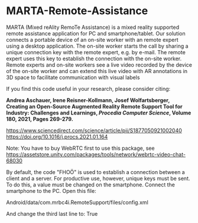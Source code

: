 # MARTA-Remote-Assistance

MARTA (Mixed reAlity RemoTe Assistance) is a mixed reality supported remote assistance application for PC and smartphone/tablet. Our solution connects a portable device of an on-site worker with an remote expert using a desktop application. The on-site worker starts the call by sharing a unique connection key with the remote expert, e.g. by e-mail. The remote expert uses this key to establish the connection with the on-site worker. Remote experts and on-site workers see a live video recorded by the device of the on-site worker and can extend this live video with AR annotations in 3D space to facilitate communication with visual labels 
 
If you find this code useful in your research, please consider citing:
 
**Andrea Aschauer, Irene Reisner-Kollmann, Josef Wolfartsberger, Creating an Open-Source Augmented Reality Remote Support Tool for Industry: Challenges and Learnings, _Procedia Computer Science_, Volume 180, 2021, Pages 269-279.**
 
https://www.sciencedirect.com/science/article/pii/S1877050921002040
https://doi.org/10.1016/j.procs.2021.01.164
 
Note: You have to buy WebRTC first to use this package, see https://assetstore.unity.com/packages/tools/network/webrtc-video-chat-68030
 
By default, the code "FHOÖ" is used to establish a connection between a client and a server. For productive use, however, unique keys must be sent. To do this, a value must be changed on the smartphone. Connect the smartphone to the PC. Open this file:
 
Android/data/com.mrbc4i.RemoteSupport/files/config.xml
 
And change the third last line to:
<GenerateUniqueKey>True</GenerateUniqueKey>
